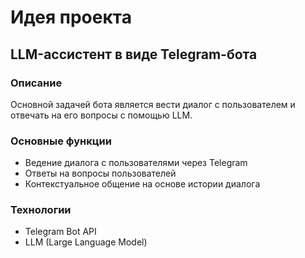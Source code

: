 # Идея проекта

## LLM-ассистент в виде Telegram-бота

### Описание

Основной задачей бота является вести диалог с пользователем и отвечать на его вопросы с помощью LLM.

### Основные функции

- Ведение диалога с пользователями через Telegram
- Ответы на вопросы пользователей
- Контекстуальное общение на основе истории диалога

### Технологии

- Telegram Bot API
- LLM (Large Language Model)

